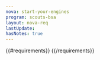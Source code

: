 ```yaml
---
nova: start-your-engines
program: scouts-bsa
layout: nova-req
lastUpdate:
hasNotes: true
---
```


{{#requirements}}
{{/requirements}}
